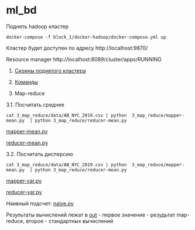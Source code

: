 # ml_bd

Поднять hadoop кластер 
```
docker-compose -f block_1/docker-hadoop/docker-compose.yml up
```
Кластер будет доступен по адресу http://localhost:9870/

Resource manager http://localhost:8089/cluster/apps/RUNNING

1. [Скрины поднятого кластера](/1_images)

2. [Команды](/2_commands)

3. Map-reduce

3.1. Поcчитать среднее  
```
cat 3_map_reduce/data/AB_NYC_2019.csv | python  3_map_reduce/mapper-mean.py  | python 3_map_reduce/reducer-mean.py
```
[mapper-mean.py](/3_map_reduce/mapper-mean.py)

[reducer-mean.py](/3_map_reduce/reducer-mean.py)

3.2. Поcчитать дисперсию  
```
cat 3_map_reduce/data/AB_NYC_2019.csv | python  3_map_reduce/mapper-mean.py  | python 3_map_reduce/reducer-mean.py
```
[mapper-var.py](/3_map_reduce/mapper-var.py)

[reducer-var.py](/3_map_reduce/reducer-var.py)


Наивный подсчет: [naive.py](/3_map_reduce/naive.py)

Результаты вычислений лежат в [out](/3_map_reduce/out) - первое значение - резудьтат map-reduce, второе - стандартных вычислений
